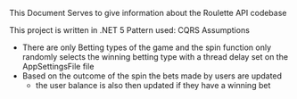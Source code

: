 This Document Serves to give information about the Roulette API codebase

This project is written in .NET 5
Pattern used: CQRS
Assumptions
 - There are only Betting types of the game and the spin function only randomly selects the winning betting type with a thread delay set on      the AppSettingsFile file
 - Based on the outcome of the spin the bets made by users are updated
     - the user balance is also then updated if they have a winning bet
